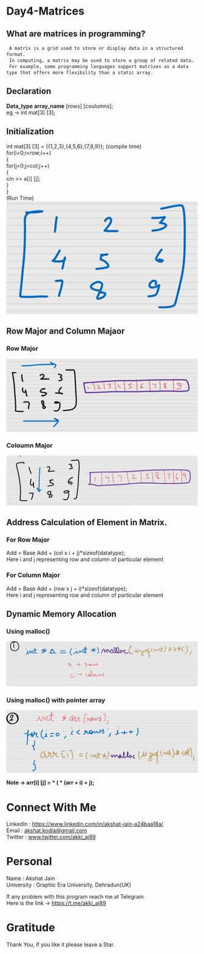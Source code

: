 # Day4-Matrices

## What are matrices in programming?
     A matrix is a grid used to store or display data in a structured format.
     In computing, a matrix may be used to store a group of related data.
     For example, some programming languages support matrixes as a data type that offers more flexibility than a static array.
     
## Declaration
 <b>Data_type</b> <b>array_name</b> [rows]  [coulumns];</br>
 eg -> int mat[3]  [3];
 
## Initialization
  int mat[3]   [3] = {{1,2,3},{4,5,6},{7,8,9}};  (compile time)</br>
  for(i=0;i<row;i++)</br>
  {</br>
    for(j=0;j<col;j++)</br>
    {</br>
      cin >> a[i]  [j];</br>
    }</br>
  }</br>(Run Time)</br>
  ![image](https://github.com/akshatprogrammer/Day4-Matrices/blob/main/Microsoft%20Whiteboard%2012_17_2020%2012_19_12%20PM%20(2).png?raw=true)
  
  
## Row Major and Column Majaor
  ### Row Major
   ![image](https://github.com/akshatprogrammer/Day4-Matrices/blob/main/Microsoft%20Whiteboard%2012_17_2020%2012_19_12%20PM.png?raw=true)
   
  ### Coloumn Major
   ![image](https://github.com/akshatprogrammer/Day4-Matrices/blob/main/Microsoft%20Whiteboard%2012_17_2020%2012_19_55%20PM.png?raw=true)
 
 
## Address Calculation of Element in Matrix.
   ### For Row Major
  Add = Base Add + (col x i + j)*sizeof(datatype);</br>
  Here i and j representing row and column of particular element</br>
### For Column Major
  Add = Base Add + (row x j + i)*sizeof(datatype);</br>
  Here i and j representing row and column of particular element</br>
    
## Dynamic Memory Allocation
   ### Using malloc()
   ![image](https://github.com/akshatprogrammer/Day4-Matrices/blob/main/Microsoft%20Whiteboard%2012_17_2020%2012_43_51%20PM.png?raw=true)
   ### Using malloc() with pointer array
   ![image](https://github.com/akshatprogrammer/Day4-Matrices/blob/main/Microsoft%20Whiteboard%2012_17_2020%2012_56_15%20PM.png?raw=true)
   
   **Note -> arr[i]  [j] = * ( * (arr + i) + j);**
# Connect With Me
LinkedIn : https://www.linkedin.com/in/akshat-jain-a24baa18a/<br/>
Email : akshat.kodia@gmail.com<br/>
Twitter : www.twitter.com/akki_aj89<br/>

# Personal
Name : Akshat Jain<br/>
University : Graphic Era University, Dehradun(UK)

If any problem with this program reach me at Telegram<br/>
Here is the link -> https://t.me/akki_aj89

# Gratitude
Thank You, if you like it please leave a Star.
